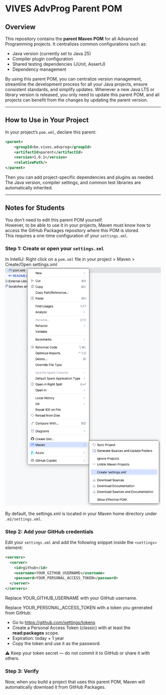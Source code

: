# VIVES AdvProg Parent POM

## Overview
This repository contains the **parent Maven POM** for all Advanced Programming projects.
It centralizes common configurations such as:

- Java version (currently set to Java 25)  
- Compiler plugin configuration  
- Shared testing dependencies (JUnit, AssertJ)  
- Dependency management  

By using this parent POM, you can centralize version management, streamline the development process for all your Java projects, ensure consistent standards, and simplify updates.
Whenever a new Java LTS or library version is released, you only need to update this parent POM, and all projects can benefit from the changes by updating the parent version.

---

## How to Use in Your Project

In your project’s `pom.xml`, declare this parent:

```xml
<parent>
    <groupId>be.vives.advprog</groupId>
    <artifactId>parent</artifactId>
    <version>1.0.1</version> 
    <relativePath/> 
</parent>
```
Then you can add project-specific dependencies and plugins as needed.
The Java version, compiler settings, and common test libraries are automatically inherited.

---

## Notes for Students

You don’t need to edit this parent POM yourself.  
However, to be able to use it in your projects, Maven must know how to access the GitHub Packages repository where this POM is stored.  
This requires a one-time configuration of your `settings.xml`.

### Step 1: Create or open your `settings.xml`
In IntelliJ: Right click on a `pom.xml` file in your project > Maven > Create/Open settings.xml
![createsettingsxml](images/createsettingsxml.png)

By default, the settings.xml is located in your Maven home directory under `.m2/settings.xml`.

### Step 2: Add your GitHub credentials
Edit your `settings.xml` and add the following snippet inside the `<settings>` element:

```xml
<servers>
  <server>
    <id>github</id>
    <username>YOUR_GITHUB_USERNAME</username>
    <password>YOUR_PERSONAL_ACCESS_TOKEN</password>
  </server>
</servers>
```

Replace YOUR_GITHUB_USERNAME with your GitHub username.

Replace YOUR_PERSONAL_ACCESS_TOKEN with a token you generated from GitHub:
- Go to https://github.com/settings/tokens
- Create a Personal Access Token (classic) with at least the **read:packages** scope.
- Expiration: today + 1 year
- Copy the token and use it as the password.

⚠️ Keep your token secret — do not commit it to GitHub or share it with others.

### Step 3: Verify
Now, when you build a project that uses this parent POM, Maven will automatically download it from GitHub Packages.